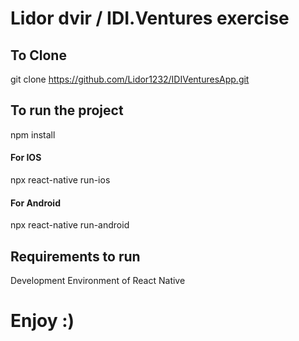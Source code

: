 
# Lidor dvir / IDI.Ventures exercise

## To Clone

git clone https://github.com/Lidor1232/IDIVenturesApp.git

## To run the project

npm install

#### For IOS

npx react-native run-ios

#### For Android

npx react-native run-android

## Requirements to run

Development Environment of React Native

# Enjoy :)

